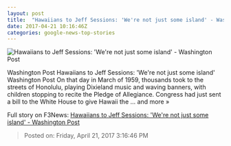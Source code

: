```yaml
---
layout: post
title:  "Hawaiians to Jeff Sessions: 'We're not just some island' - Washington Post"
date: 2017-04-21 10:16:46Z
categories: google-news-top-stories
---
```


![Hawaiians to Jeff Sessions: 'We're not just some island' - Washington Post](https://images.washingtonpost.com/?url=http://img.washingtonpost.com/news/morning-mix/wp-content/uploads/sites/21/2017/04/statehood.jpg&w=1484&op=resize&opt=1&filter=antialias)

Washington Post Hawaiians to Jeff Sessions: 'We're not just some island' Washington Post On that day in March of 1959, thousands took to the streets of Honolulu, playing Dixieland music and waving banners, with children stopping to recite the Pledge of Allegiance. Congress had just sent a bill to the White House to give Hawaii the ... and more »


Full story on F3News: [Hawaiians to Jeff Sessions: 'We're not just some island' - Washington Post](http://www.f3nws.com/n/kSpfF)

> Posted on: Friday, April 21, 2017 3:16:46 PM
